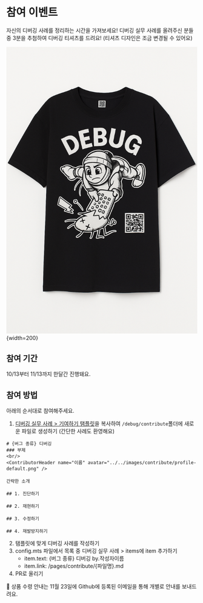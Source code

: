 # 참여 이벤트

자신의 디버깅 사례를 정리하는 시간을 가져보세요! 디버깅 실무 사례를 올려주신 분들 중 3분을 추첨하여 디버깅 티셔츠를 드려요! (티셔츠 디자인은 조금 변경될 수 있어요)

![](../images/event/event-t-shirt.png){width=200}

## 참여 기간

10/13부터 11/13까지 한달간 진행돼요.

## 참여 방법

아래의 순서대로 참여해주세요.

1. [디버깅 실무 사례 > 기여하기 탬플릿](../pages/contribute/template.md)을 복사하여 `/debug/contribute`폴더에 새로운 파일로 생성하기 (간단한 사례도 환영해요)

```
# {버그 종류} 디버깅
### 부제
<br/>
<ContributorHeader name="이름" avatar="../../images/contribute/profile-default.png" />

간략한 소개

## 1. 진단하기

## 2. 재현하기

## 3. 수정하기

## 4. 재발방지하기

```

2. 탬플릿에 맞게 디버깅 사례를 작성하기
3. config.mts 파일에서 목록 중 디버깅 실무 사례 > items에 item 추가하기
   - item.text: {버그 종류} 디버깅 by.작성자이름
   - item.link: /pages/contribute/{파일명}.md
4. PR로 올리기

💌 상품 수령 안내는 11월 23일에 Github에 등록된 이메일을 통해 개별로 안내를 보내드려요.
